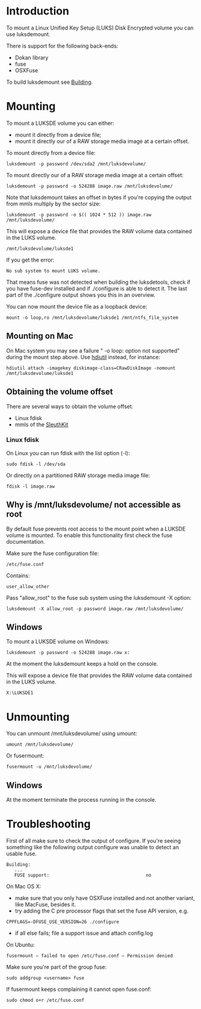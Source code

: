 # Introduction
To mount a Linux Unified Key Setup (LUKS) Disk Encrypted volume you can use luksdemount.

There is support for the following back-ends:
* Dokan library
* fuse
* OSXFuse

To build luksdemount see [Building](https://github.com/libyal/libluksde/wiki/Building).

# Mounting
To mount a LUKSDE volume you can either:
* mount it directly from a device file;
* mount it directly our of a RAW storage media image at a certain offset.

To mount directly from a device file:
```
luksdemount -p password /dev/sda2 /mnt/luksdevolume/
```

To mount directly our of a RAW storage media image at a certain offset:
```
luksdemount -p password -o 524288 image.raw /mnt/luksdevolume/
```

Note that luksdemount takes an offset in bytes if you're copying the output from mmls multiply by the sector size:
```
luksdemount -p password -o $(( 1024 * 512 )) image.raw /mnt/luksdevolume/
```

This will expose a device file that provides the RAW volume data contained in the LUKS volume.
```
/mnt/luksdevolume/luksde1
```

If you get the error:
```
No sub system to mount LUKS volume.
```

That means fuse was not detected when building the luksdetools, check if you have fuse-dev installed and if ./configure is able to detect it.
The last part of the ./configure output shows you this in an overview.

You can now mount the device file as a loopback device:
```
mount -o loop,ro /mnt/luksdevolume/luksde1 /mnt/ntfs_file_system
```
## Mounting on Mac
On Mac system you may see a failure " -o loop: option not supported" during the mount step above.  Use [hdiutil](https://developer.apple.com/legacy/library/documentation/Darwin/Reference/ManPages/man1/hdiutil.1.html) instead, for instance:
```
hdiutil attach -imagekey diskimage-class=CRawDiskImage -nomount /mnt/luksdevolume/luksde1
```

## Obtaining the volume offset
There are several ways to obtain the volume offset.
* Linux fdisk
* mmls of the [SleuthKit](http://www.sleuthkit.org)

### Linux fdisk
On Linux you can run fdisk with the list option (-l):
```
sudo fdisk -l /dev/sda
```

Or directly on a partitioned RAW storage media image file:
```
fdisk -l image.raw
```

## Why is /mnt/luksdevolume/ not accessible as root
By default fuse prevents root access to the mount point when a LUKSDE volume is mounted.
To enable this functionality first check the fuse documentation.

Make sure the fuse configuration file:
```
/etc/fuse.conf
```

Contains:
```
user_allow_other
```

Pass "allow_root" to the fuse sub system using the luksdemount -X option:
```
luksdemount -X allow_root -p password image.raw /mnt/luksdevolume/
```

## Windows
To mount a LUKSDE volume on Windows:
```
luksdemount -p password -o 524288 image.raw x:
```

At the moment the luksdemount keeps a hold on the console.

This will expose a device file that provides the RAW volume data contained in the LUKS volume.
```
X:\LUKSDE1
```

# Unmounting
You can unmount /mnt/luksdevolume/ using umount:
```
umount /mnt/luksdevolume/
```

Or fusermount:
```
fusermount -u /mnt/luksdevolume/
```

## Windows
At the moment terminate the process running in the console.

# Troubleshooting
First of all make sure to check the output of configure.
If you're seeing something like the following output configure was unable to detect an usable fuse.
```
Building:
   ...
   FUSE support:                                    no
```

On Mac OS X:
* make sure that you only have OSXFuse installed and not another variant, like MacFuse, besides it.
* try adding the C pre processor flags that set the fuse API version, e.g.

```
CPPFLAGS=-DFUSE_USE_VERSION=26 ./configure
```
* if all else fails; file a support issue and attach config.log

On Ubuntu:
```
fusermount – failed to open /etc/fuse.conf – Permission denied
```

Make sure you're part of the group fuse:
```
sudo addgroup <username> fuse
```

If fusermount keeps complaining it cannot open fuse.conf:
```
sudo chmod o+r /etc/fuse.conf
```

